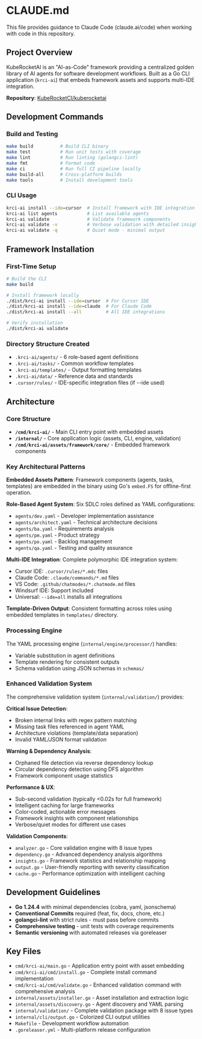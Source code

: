 # CLAUDE.md

This file provides guidance to Claude Code (claude.ai/code) when working with code in this repository.

## Project Overview

KubeRocketAI is an "AI-as-Code" framework providing a centralized golden library of AI agents for software development workflows. Built as a Go CLI application (`krci-ai`) that embeds framework assets and supports multi-IDE integration.

**Repository**: [KubeRocketCI/kuberocketai](https://github.com/KubeRocketCI/kuberocketai)

## Development Commands

### Build and Testing

```bash
make build          # Build CLI binary
make test           # Run unit tests with coverage
make lint           # Run linting (golangci-lint)
make fmt            # Format code
make ci             # Run full CI pipeline locally
make build-all      # Cross-platform builds
make tools          # Install development tools
```

### CLI Usage

```bash
krci-ai install --ide=cursor  # Install framework with IDE integration
krci-ai list agents           # List available agents
krci-ai validate              # Validate framework components
krci-ai validate -v           # Verbose validation with detailed insights
krci-ai validate -q           # Quiet mode - minimal output
```

## Framework Installation

### First-Time Setup

```bash
# Build the CLI
make build

# Install framework locally
./dist/krci-ai install --ide=cursor  # For Cursor IDE
./dist/krci-ai install --ide=claude  # For Claude Code
./dist/krci-ai install --all         # All IDE integrations

# Verify installation
./dist/krci-ai validate
```

### Directory Structure Created

- `.krci-ai/agents/` - 6 role-based agent definitions
- `.krci-ai/tasks/` - Common workflow templates
- `.krci-ai/templates/` - Output formatting templates
- `.krci-ai/data/` - Reference data and standards
- `.cursor/rules/` - IDE-specific integration files (if --ide used)

## Architecture

### Core Structure

- **`/cmd/krci-ai/`** - Main CLI entry point with embedded assets
- **`/internal/`** - Core application logic (assets, CLI, engine, validation)
- **`/cmd/krci-ai/assets/framework/core/`** - Embedded framework components

### Key Architectural Patterns

**Embedded Assets Pattern**: Framework components (agents, tasks, templates) are embedded in the binary using Go's `embed.FS` for offline-first operation.

**Role-Based Agent System**: Six SDLC roles defined as YAML configurations:

- `agents/dev.yaml` - Developer implementation assistance
- `agents/architect.yaml` - Technical architecture decisions
- `agents/ba.yaml` - Requirements analysis
- `agents/pm.yaml` - Product strategy
- `agents/po.yaml` - Backlog management
- `agents/qa.yaml` - Testing and quality assurance

**Multi-IDE Integration**: Complete polymorphic IDE integration system:

- Cursor IDE: `.cursor/rules/*.mdc` files
- Claude Code: `.claude/commands/*.md` files
- VS Code: `.github/chatmodes/*.chatmode.md` files
- Windsurf IDE: Support included
- Universal: `--ide=all` installs all integrations

**Template-Driven Output**: Consistent formatting across roles using embedded templates in `templates/` directory.

### Processing Engine

The YAML processing engine (`internal/engine/processor/`) handles:

- Variable substitution in agent definitions
- Template rendering for consistent outputs
- Schema validation using JSON schemas in `schemas/`

### Enhanced Validation System

The comprehensive validation system (`internal/validation/`) provides:

**Critical Issue Detection**:
- Broken internal links with regex pattern matching
- Missing task files referenced in agent YAML
- Architecture violations (template/data separation)
- Invalid YAML/JSON format validation

**Warning & Dependency Analysis**:
- Orphaned file detection via reverse dependency lookup
- Circular dependency detection using DFS algorithm
- Framework component usage statistics

**Performance & UX**:
- Sub-second validation (typically <0.02s for full framework)
- Intelligent caching for large frameworks
- Color-coded, actionable error messages
- Framework insights with component relationships
- Verbose/quiet modes for different use cases

**Validation Components**:
- `analyzer.go` - Core validation engine with 8 issue types
- `dependency.go` - Advanced dependency analysis algorithms
- `insights.go` - Framework statistics and relationship mapping
- `output.go` - User-friendly reporting with severity classification
- `cache.go` - Performance optimization with intelligent caching

## Development Guidelines

- **Go 1.24.4** with minimal dependencies (cobra, yaml, jsonschema)
- **Conventional Commits** required (feat, fix, docs, chore, etc.)
- **golangci-lint** with strict rules - must pass before commits
- **Comprehensive testing** - unit tests with coverage requirements
- **Semantic versioning** with automated releases via goreleaser

## Key Files

- `cmd/krci-ai/main.go` - Application entry point with asset embedding
- `cmd/krci-ai/cmd/install.go` - Complete install command implementation
- `cmd/krci-ai/cmd/validate.go` - Enhanced validation command with comprehensive analysis
- `internal/assets/installer.go` - Asset installation and extraction logic
- `internal/assets/discovery.go` - Agent discovery and YAML parsing
- `internal/validation/` - Complete validation package with 8 issue types
- `internal/cli/output.go` - Colorized CLI output utilities
- `Makefile` - Development workflow automation
- `.goreleaser.yml` - Multi-platform release configuration
